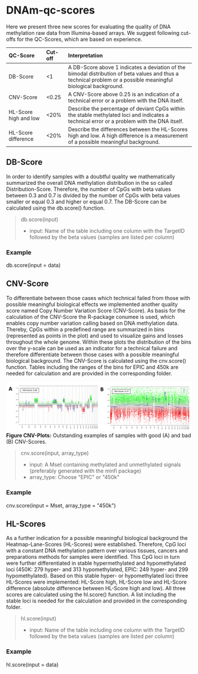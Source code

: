 # DNAm-qc-scores

Here we present three new scores for evaluating the quality of DNA methylation raw data from Illumina-based arrays. We suggest following cut-offs for the QC-Scores, which are based on experience. 

| QC-Score 	| Cut-off &nbsp; 	| Interpretation |
|:---------	|:------------------	|:---------------------|
|DB-Score 	| <1 		| A DB-Score above 1 indicates a deviation of the bimodal distribution of beta values and thus a technical problem or a possible meaningful biological background. |
| CNV-Score	| <0.25 		| A CNV-Score above 0.25 is an indication of a technical error or a problem with the DNA itself. |
| HL-Score high and low | <20% | Describe the percentage of deviant CpGs within the stable methylated loci and indicates a technical error or a problem with the DNA itself. |
| HL-Score difference | <20% | Describe the differences between the HL-Scores high and low. A high difference is a measurement of a possible meaningful background. |

## DB-Score
In order to identify samples with a doubtful quality we mathematically summarized the overall DNA methylation distribution in the so called Distribution-Score. Therefore, the number of CpGs with beta values between 0.3 and 0.7 is divided by the number of CpGs with beta values smaller or equal 0.3 and higher or equal 0.7. The DB-Score can be calculated using the db.score() function.

>db.score(input)
>- input: Name of the table including one column with the TargetID followed by the beta values (samples are listed per column)
>
### Example
db.score(input = data)



## CNV-Score
To differentiate between those cases which technical failed from those with possible meaningful biological effects we implemented another quality score named Copy Number Variation Score (CNV-Score). As basis for the calculation of the CNV-Score the R-package conumee is used, which enables copy number variation calling based on DNA methylation data. Thereby, CpGs within a predefined range are summarized in bins (represented as points in the plot) and used to visualize gains and losses throughout the whole genome. Within these plots the distribution of the bins over the y-scale can be used as an indicator for a technical failure and therefore differentiate between those cases with a possible meaningful biological background. The CNV-Score is calculated using the cnv.score() function. Tables including the ranges of the bins for EPIC and 450k are needed for calculation and are provided in the corresponding folder.


![Outstanding examples of samples with good (A) and bad (B) CNV-Scores](CNV.Score/Figure_CNV-Plots.png)
**Figure CNV-Plots:** Outstanding examples of samples with good (A) and bad (B) CNV-Scores.

>cnv.score(input, array_type)
>
>- input: A Mset containing methylated and unmethylated signals (preferably generated with the minfi package)
>- array_type: Choose "EPIC" or "450k"

### Example
cnv.score(input = Mset, array_type = "450k")


## HL-Scores
As a further indication for a possible meaningful biological background the Heatmap-Lane-Scores (HL-Scores) were established. Therefore, CpG loci with a constant DNA methylation pattern over various tissues, cancers and preparations methods for samples were identified. This CpG loci in turn were further differentiated in stable hypermethylated and hypomethylated loci (450K: 279 hyper- and 313 hypomethylated, EPIC: 249 hyper- and 299 hypomethylated). Based on this stable hyper- or hypomethylated loci three HL-Scores were implemented: HL-Score high, HL-Score low and HL-Score difference (absolute difference between HL-Score high and low). All three scores are calculated using the hl.score() function. A list including the stable loci is needed for the calculation and provided in the corresponding folder. 

> hl.score(input)
> 
>- input: Name of the table including one column with the TargetID followed by the beta values (samples are listed per column)
>
### Example
hl.score(input = data)
